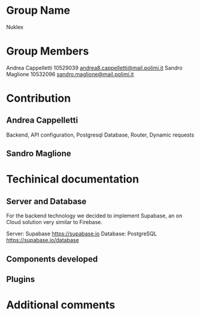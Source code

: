 # Group Name

Nuklex

# Group Members

Andrea Cappelletti 10529039 andrea8.cappelletti@mail.polimi.it
Sandro Maglione 10532096 sandro.maglione@mail.polimi.it

# Contribution

## Andrea Cappelletti

Backend, API configuration, Postgresql Database, Router, Dynamic requests

## Sandro Maglione

# Techinical documentation

## Server and Database

For the backend technology we decided to implement Supabase, an on Cloud solution very similar to Firebase.

Server: Supabase https://supabase.io
Database: PostgreSQL https://supabase.io/database

## Components developed

## Plugins

# Additional comments
